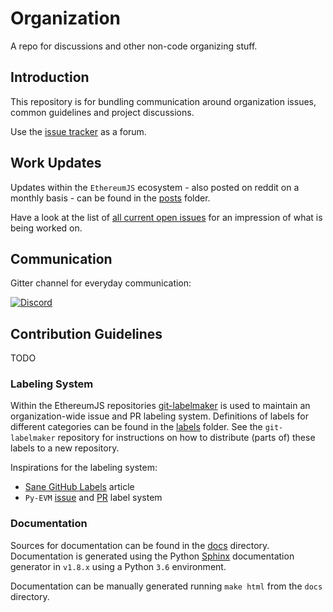 # Organization

A repo for discussions and other non-code organizing stuff.

## Introduction

This repository is for bundling communication around organization issues, common guidelines and project discussions.

Use the [issue tracker](https://github.com/ethereumjs/organization/issues) as a forum.
 
## Work Updates

Updates within the ``EthereumJS`` ecosystem - also posted on reddit on a monthly basis - can be found in the [posts](./posts/) folder.

Have a look at the list of [all current open issues](https://waffle.io/ethereumjs/organization) for an impression of what is being worked on.

## Communication

Gitter channel for everyday communication:

[![Discord][discord-badge]][discord-link]

## Contribution Guidelines

TODO

### Labeling System

Within the EthereumJS repositories [git-labelmaker](https://github.com/himynameisdave/git-labelmaker) is used to maintain an organization-wide issue and PR labeling system. Definitions of labels for different categories can be found in the [labels](./labels/) folder. See the ``git-labelmaker`` repository for instructions on how to distribute (parts of) these labels to a new repository.

Inspirations for the labeling system:

* [Sane GitHub Labels](https://medium.com/@dave_lunny/sane-github-labels-c5d2e6004b63) article
* ``Py-EVM`` [issue](https://github.com/ethereum/py-evm/issues) and [PR](https://github.com/ethereum/py-evm/pulls) label system

### Documentation

Sources for documentation can be found in the [docs](./docs/) directory. Documentation is generated using the Python [Sphinx](http://www.sphinx-doc.org) documentation generator in ``v1.8.x`` using a Python ``3.6`` environment.

Documentation can be manually generated running ``make html`` from the ``docs`` directory.

[discord-badge]: https://img.shields.io/static/v1?logo=discord&label=discord&message=Join&color=blue
[discord-link]: https://discord.gg/TNwARpR
